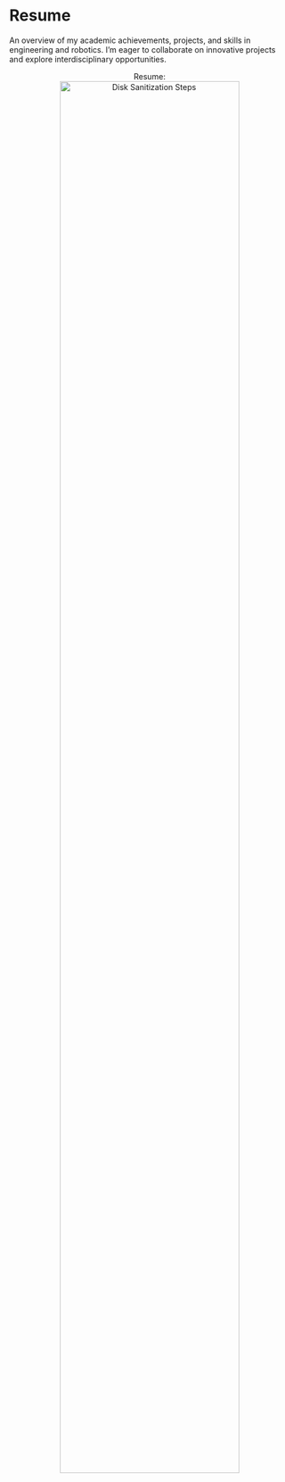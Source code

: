 # Resume
An overview of my academic achievements, projects, and skills in engineering and robotics. I’m eager to collaborate on innovative projects and explore interdisciplinary opportunities.                                                                   

<p align="center">
Resume: <br/>
<img src="https://imgur.com/Enrb4Ez.png" height="80%" width="80%" alt="Disk Sanitization Steps"/>
<br />
<br />

